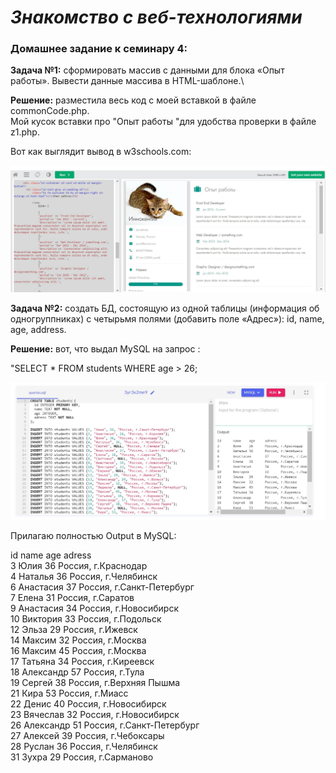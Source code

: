 # *Знакомство с веб-технологиями* #
### **Домашнее задание к семинару 4:** ### 

**Задача №1:** сформировать массив с данными для блока «Опыт работы».
Вывести данные массива в HTML-шаблоне.\

**Решение:** разместила весь код с моей вставкой в файле commonCode.php.\
Мой кусок вставки про "Опыт работы "для удобства проверки в файле z1.php.

Вот как выглядит вывод в  w3schools.com:

![Сообщение-текст](runPHP.jpg)

**Задача №2:** создать БД, состоящую из одной таблицы (информация об одногруппниках) с четырьмя полями (добавить поле «Адрес»): id, name, age, address.

**Решение:** вот, что выдал MySQL на запрос :

"SELECT * FROM students WHERE age > 26;

![Сообщение-текст](run.jpg)

Прилагаю полностью Output в MySQL:

id	name	age	adress\
3	Юлия	36	Россия, г.Краснодар\
4	Наталья	36	Россия, г.Челябинск\
6	Анастасия	37	Россия, г.Санкт-Петербург\
7	Елена	31	Россия, г.Саратов\
9	Анастасия	34	Россия, г.Новосибирск\
10	Виктория	33	Россия, г.Подольск\
12	Эльза	29	Россия, г.Ижевск\
14	Максим	32	Россия, г.Москва\
16	Максим	45	Россия, г.Москва\
17	Татьяна	34	Россия, г.Киреевск\
18	Александр	57	Россия, г.Тула\
19	Сергей	38	Россия, г.Верхняя Пышма\
21	Кира	53	Россия, г.Миасс\
22	Денис	40	Россия, г.Новосибирск\
23	Вячеслав	32	Россия, г.Новосибирск\
26	Александр	51	Россия, г.Санкт-Петербург\
27	Алексей	39	Россия, г.Чебоксары\
28	Руслан	36	Россия, г.Челябинск\
31	Зухра	29	Россия, г.Сарманово